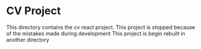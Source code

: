 # CV Project
This directory contains the cv react project.
This project is stopped because of the mistakes made during development
This project is begin rebuilt in another directory